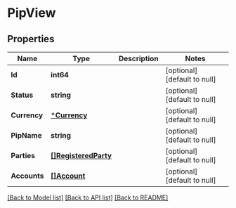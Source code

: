 # PipView

## Properties
Name | Type | Description | Notes
------------ | ------------- | ------------- | -------------
**Id** | **int64** |  | [optional] [default to null]
**Status** | **string** |  | [optional] [default to null]
**Currency** | [***Currency**](Currency.md) |  | [optional] [default to null]
**PipName** | **string** |  | [optional] [default to null]
**Parties** | [**[]RegisteredParty**](RegisteredParty.md) |  | [optional] [default to null]
**Accounts** | [**[]Account**](Account.md) |  | [optional] [default to null]

[[Back to Model list]](../README.md#documentation-for-models) [[Back to API list]](../README.md#documentation-for-api-endpoints) [[Back to README]](../README.md)

